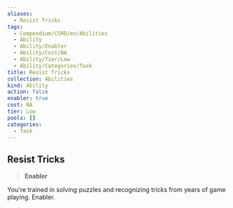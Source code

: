 ```yaml
---
aliases:
  - Resist Tricks
tags:
  - Compendium/CSRD/en/Abilities
  - Ability
  - Ability/Enabler
  - Ability/Cost/NA
  - Ability/Tier/Low
  - Ability/Categories/Task
title: Resist Tricks
collection: Abilities
kind: Ability
action: false
enabler: true
cost: NA
tier: Low
pools: []
categories:
  - Task
---
```

## Resist Tricks    
>**Enabler**  
    
You're trained in solving puzzles and recognizing tricks from years of game playing. Enabler.